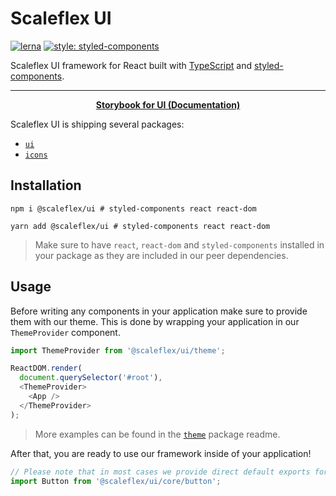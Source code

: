 # Scaleflex UI

[![lerna](https://img.shields.io/badge/maintained%20with-lerna-cc00ff.svg)](https://lerna.js.org/)
[![style: styled-components](https://img.shields.io/badge/style-%F0%9F%92%85%20styled--components-orange.svg?colorB=daa357&colorA=db748e)](https://github.com/styled-components/styled-components)

Scaleflex UI framework for React built with [TypeScript](https://github.com/microsoft/TypeScript) and [styled-components](https://github.com/styled-components/styled-components).

---

<p align="center">
  <strong>
    <a href="https://scaleflex.github.io/ui/" target="_blank">Storybook for UI (Documentation)</a>
  </strong>
</p>

Scaleflex UI is shipping several packages:

- [`ui`](packages/ui/README.md)
- [`icons`](packages/icons/README.md)

## Installation

```shell script
npm i @scaleflex/ui # styled-components react react-dom
```

```shell script
yarn add @scaleflex/ui # styled-components react react-dom
```

> Make sure to have `react`, `react-dom` and `styled-components` installed in your package as they are included in our peer dependencies.

## Usage

Before writing any components in your application make sure to provide them with our theme.
This is done by wrapping your application in our `ThemeProvider` component.

```typescript jsx
import ThemeProvider from '@scaleflex/ui/theme';

ReactDOM.render(
  document.querySelector('#root'),
  <ThemeProvider>
    <App />
  </ThemeProvider>
);
```

> More examples can be found in the [`theme`](packages/theme/README.md) package readme.

After that, you are ready to use our framework inside of your application!

```typescript jsx
// Please note that in most cases we provide direct default exports for better tree-shaking support.
import Button from '@scaleflex/ui/core/button';
```
